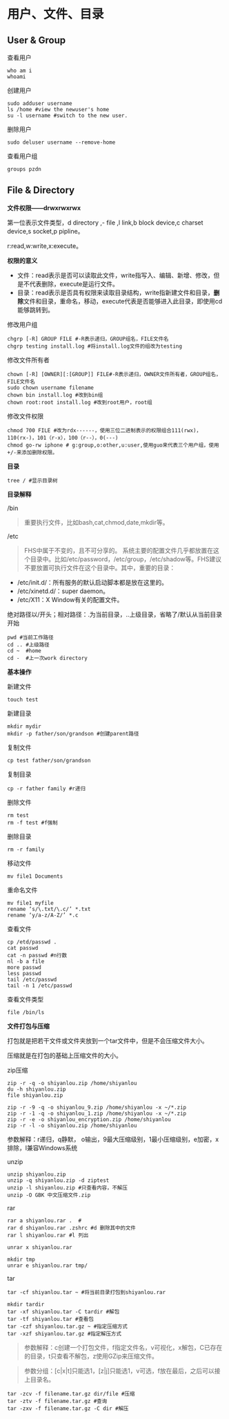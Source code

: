 # 用户、文件、目录

## User & Group

查看用户

```
who am i 
whoami
```

创建用户
```
sudo adduser username
ls /home #view the newuser's home
su -l username #switch to the new user.
```

删除用户
```
sudo deluser username --remove-home
```

查看用户组
```
groups pzdn
```

## File & Directory

**文件权限——drwxrwxrwx**

第一位表示文件类型，d directory ,- file ,l link,b block device,c charset device,s socket,p pipline。

r:read,w:write,x:execute。

**权限的意义**

- 文件：read表示是否可以读取此文件，write指写入、编辑、新增、修改，但是不代表删除，execute是运行文件。
- 目录：read表示是否具有权限来读取目录结构，write指新建文件和目录，**删除**文件和目录，重命名，移动，execute代表是否能够进入此目录，即使用cd能够跳转到。

修改用户组
```
chgrp [-R] GROUP FILE #-R表示递归，GROUP组名，FILE文件名
chgrp testing install.log #将install.log文件的组改为testing 
```

修改文件所有者
```
chown [-R] [OWNER][:[GROUP]] FILE#-R表示递归，OWNER文件所有者，GROUP组名，FILE文件名
sudo chown username filename
chown bin install.log #改到bin组
chown root:root install.log #改到root用户，root组
```

修改文件权限
```
chmod 700 FILE #改为rdx------，使用三位二进制表示的权限组合111(rwx)，110(rx-)，101（r-x），100（r--），0(---)
chmod go-rw iphone # g:group,o:other,u:user,使用guo来代表三个用户组，使用+/-来添加删除权限。
```

**目录**

```
tree / #显示目录树
```

**目录解释**

/bin
>重要执行文件，比如bash,cat,chmod,date,mkdir等。

/etc
>FHS中属于不变的，且不可分享的。
系统主要的配置文件几乎都放置在这个目录中。比如/etc/password，/etc/group，/etc/shadow等。FHS建议不要放置可执行文件在这个目录中。其中，重要的目录：
- /etc/init.d/：所有服务的默认启动脚本都是放在这里的。
- /etc/xinetd.d/：super daemon。
- /etc/X11：X Window有关的配置文件。

绝对路径以/开头；相对路径：.为当前目录，..上级目录，省略了/默认从当前目录开始

```
pwd #当前工作路径
cd .. #上级路径
cd ~  #home
cd -  #上一次work directory
```

**基本操作**

新建文件
```
touch test
```

新建目录
```
mkdir mydir
mkdir -p father/son/grandson #创建parent路径
```

复制文件
```
cp test father/son/grandson
```

复制目录
```
cp -r father family #r递归
```

删除文件
```
rm test
rm -f test #f强制
```

删除目录
```
rm -r family
```

移动文件
```
mv file1 Documents
```

重命名文件
```
mv file1 myfile
rename ‘s/\.txt/\.c/’ *.txt
rename ‘y/a-z/A-Z/’ *.c
```

查看文件
```
cp /etd/passwd .
cat passwd
cat -n passwd #n行数
nl -b a file
more passwd
less passwd
tail /etc/passwd
tail -n 1 /etc/passwd
```

查看文件类型
```
file /bin/ls
```

**文件打包与压缩**

打包就是把若干文件或文件夹放到一个tar文件中，但是不会压缩文件大小。

压缩就是在打包的基础上压缩文件的大小。

zip压缩
```
zip -r -q -o shiyanlou.zip /home/shiyanlou
du -h shiyanlou.zip
file shiyanlou.zip

zip -r -9 -q -o shiyanlou_9.zip /home/shiyanlou -x ~/*.zip
zip -r -1 -q -o shiyanlou_1.zip /home/shiyanlou -x ~/*.zip
zip -r -e -o shiyanlou_encryption.zip /home/shiyanlou
zip -r -l -o shiyanlou.zip /home/shiyanlou
```

参数解释：r递归，q静默， o输出，9最大压缩级别，1最小压缩级别，e加密，x排除，l兼容Windows系统

unzip
```
unzip shiyanlou.zip
unzip -q shiyanlou.zip -d ziptest
unzip -l shiyanlou.zip #只查看内容，不解压
unzip -O GBK 中文压缩文件.zip
```

rar
```
rar a shiyanlou.rar .  #
rar d shiyanlou.rar .zshrc #d 删除其中的文件
rar l shiyanlou.rar #l 列出

unrar x shiyanlou.rar

mkdir tmp
unrar e shiyanlou.rar tmp/ 
```
tar
```
tar -cf shiyanlou.tar ~ #将当前目录打包到shiyanlou.rar

mkdir tardir
tar -xf shiyanlou.tar -C tardir #解包
tar -tf shiyanlou.tar #查看包
tar -czf shiyanlou.tar.gz ~ #指定压缩方式
tar -xzf shiyanlou.tar.gz #指定解压方式
```
>参数解释：c创建一个打包文件，f指定文件名，v可视化，x解包，C已存在的目录，t只查看不解包，z使用GZip来压缩文件。

>参数分组：[c|x|t]只能选1，[z|j]只能选1，v可选，f放在最后，之后可以接上目录名。

```
tar -zcv -f filename.tar.gz dir/file #压缩
tar -ztv -f filename.tar.gz #查询
tar -zxv -f filename.tar.gz -C dir #解压 
```